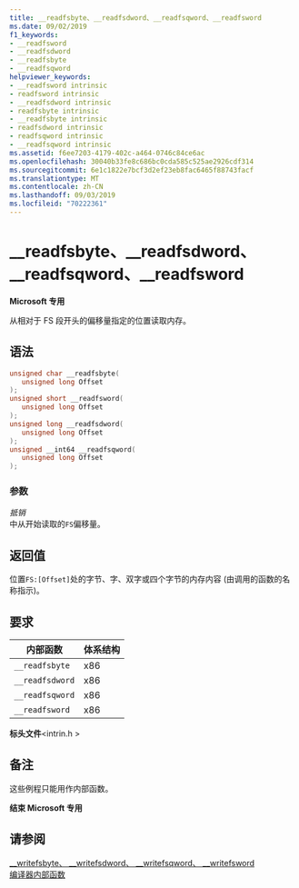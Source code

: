```yaml
---
title: __readfsbyte、__readfsdword、__readfsqword、__readfsword
ms.date: 09/02/2019
f1_keywords:
- __readfsword
- __readfsdword
- __readfsbyte
- __readfsqword
helpviewer_keywords:
- __readfsword intrinsic
- readfsword intrinsic
- __readfsdword intrinsic
- readfsbyte intrinsic
- __readfsbyte intrinsic
- readfsdword intrinsic
- readfsqword intrinsic
- __readfsqword intrinsic
ms.assetid: f6ee7203-4179-402c-a464-0746c84ce6ac
ms.openlocfilehash: 30040b33fe8c686bc0cda585c525ae2926cdf314
ms.sourcegitcommit: 6e1c1822e7bcf3d2ef23eb8fac6465f88743facf
ms.translationtype: MT
ms.contentlocale: zh-CN
ms.lasthandoff: 09/03/2019
ms.locfileid: "70222361"
---
```

# <a name="__readfsbyte-__readfsdword-__readfsqword-__readfsword"></a>__readfsbyte、__readfsdword、__readfsqword、__readfsword

**Microsoft 专用**

从相对于 FS 段开头的偏移量指定的位置读取内存。

## <a name="syntax"></a>语法

```C
unsigned char __readfsbyte(
   unsigned long Offset
);
unsigned short __readfsword(
   unsigned long Offset
);
unsigned long __readfsdword(
   unsigned long Offset
);
unsigned __int64 __readfsqword(
   unsigned long Offset
);
```

### <a name="parameters"></a>参数

*抵销*\
中从开始读取的`FS`偏移量。

## <a name="return-value"></a>返回值

位置`FS:[Offset]`处的字节、字、双字或四个字节的内存内容 (由调用的函数的名称指示)。

## <a name="requirements"></a>要求

|内部函数|体系结构|
|---------------|------------------|
|`__readfsbyte`|x86|
|`__readfsdword`|x86|
|`__readfsqword`|x86|
|`__readfsword`|x86|

**标头文件**\<intrin.h >

## <a name="remarks"></a>备注

这些例程只能用作内部函数。

**结束 Microsoft 专用**

## <a name="see-also"></a>请参阅

[__writefsbyte、 \__writefsdword、 \__writefsqword、 \__writefsword](../intrinsics/writefsbyte-writefsdword-writefsqword-writefsword.md)\
[编译器内部函数](../intrinsics/compiler-intrinsics.md)
